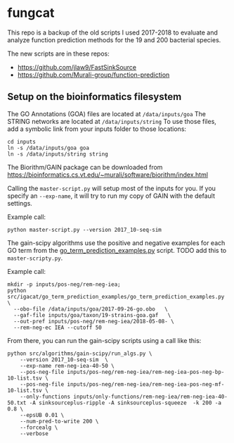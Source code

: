 # fungcat

This repo is a backup of the old scripts I used 2017-2018 to evaluate and analyze function prediction methods for the 19 and 200 bacterial species.

The new scripts are in these repos: 
- https://github.com/jlaw9/FastSinkSource
- https://github.com/Murali-group/function-prediction

## Setup on the bioinformatics filesystem
The GO Annotations (GOA) files are located at `/data/inputs/goa`
The STRING networks are located at `/data/inputs/string`
To use those files, add a symbolic link from your inputs folder to those locations:
```
cd inputs
ln -s /data/inputs/goa goa
ln -s /data/inputs/string string
```

The Biorithm/GAIN package can be downloaded from https://bioinformatics.cs.vt.edu/~murali/software/biorithm/index.html

Calling the `master-script.py` will setup most of the inputs for you. If you specify an `--exp-name`, it will try to run my copy of GAIN with the default settings.

Example call:
```
python master-script.py --version 2017_10-seq-sim
```

The gain-scipy algorithms use the positive and negative examples for each GO term from the [go_term_prediction_examples.py](https://github.com/IGACAT/go_term_prediction_examples) script.
TODO add this to `master-scripty.py`.

Example call:
```
mkdir -p inputs/pos-neg/rem-neg-iea;
python src/igacat/go_term_prediction_examples/go_term_prediction_examples.py   \
  --obo-file /data/inputs/goa/2017-09-26-go.obo   \
  --gaf-file inputs/goa/taxon/19-strains-goa.gaf   \
  --out-pref inputs/pos-neg/rem-neg-iea/2018-05-08- \
  --rem-neg-ec IEA --cutoff 50 
```

From there, you can run the gain-scipy scripts using a call like this:
```
python src/algorithms/gain-scipy/run_algs.py \
	--version 2017_10-seq-sim  \
	--exp-name rem-neg-iea-40-50 \
	--pos-neg-file inputs/pos-neg/rem-neg-iea/rem-neg-iea-pos-neg-bp-10-list.tsv \
	--pos-neg-file inputs/pos-neg/rem-neg-iea/rem-neg-iea-pos-neg-mf-10-list.tsv \
	--only-functions inputs/only-functions/rem-neg-iea/rem-neg-iea-40-50.txt -A sinksourceplus-ripple -A sinksourceplus-squeeze  -k 200 -a 0.8 \
	--epsUB 0.01 \
	--num-pred-to-write 200 \
	--forcealg \
	--verbose
```
